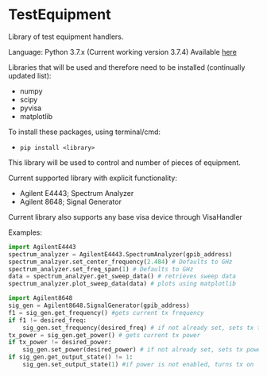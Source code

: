 # TestEquipment
Library of test equipment handlers.

Language: Python 3.7.x (Current working version 3.7.4)
Available [here](https://www.python.org/downloads/release/python-374/)

Libraries that will be used and therefore need to be installed (continually updated list):
- numpy
- scipy
- pyvisa
- matplotlib

To install these packages, using terminal/cmd:
- `pip install <library>`

This library will be used to control and number of pieces of equipment.

Current supported library with explicit functionality:
- Agilent E4443; Spectrum Analyzer
- Agilent 8648; Signal Generator

Current library also supports any base visa device through VisaHandler

Examples:
```python
import AgilentE4443
spectrum_analyzer = AgilentE4443.SpectrumAnalyzer(gpib_address)
spectrum_analzyer.set_center_frequency(2.484) # Defaults to GHz
spectrum_analyzer.set_freq_span(1) # Defaults to GHz
data = spectrum_analzyer.get_sweep_data() # retrieves sweep data
spectrum_analyzer.plot_sweep_data(data) # plots using matplotlib
```

```python
import Agilent8648
sig_gen = Agilent8648.SignalGenerator(gpib_address)
f1 = sig_gen.get_frequency() #gets current tx frequency
if f1 != desired_freq:
    sig_gen.set_frequency(desired_freq) # if not already set, sets tx freq to desired
tx_power = sig_gen.get_power() # gets current tx power
if tx_power != desired_power:
    sig_gen.set_power(desired_power) # if not already set, sets tx power to desired
if sig_gen.get_output_state() != 1:
    sig_gen.set_output_state(1) #if power is not enabled, turns tx on
```
